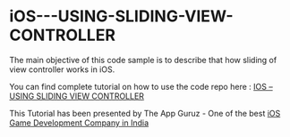 iOS---USING-SLIDING-VIEW-CONTROLLER
===================================

The main objective of this code sample is to describe that how sliding of view controller works in iOS.

You can find complete tutorial on how to use the code repo here : <a href="http://www.theappguruz.com/blog/ios-using-sliding-view-controller">IOS – USING SLIDING VIEW CONTROLLER</a>

This Tutorial has been presented by The App Guruz - One of the best <a href="http://www.theappguruz.com/ios-game-development/">iOS Game Development Company in India</a>
